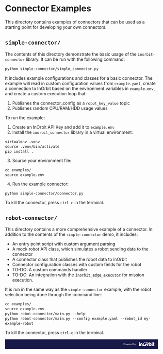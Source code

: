 # Connector Examples

This directory contains examples of connectors that can be used as a starting point for developing your own connectors.

## `simple-connector/` 

The contents of this directory demonstrate the basic usage of the `inorbit-connector` library. It can be run with the following command:

```bash
python simple-connector/simple_connector.py
```

It includes example configurations and classes for a basic connector. The example will read in custom
configuration values from `example.yaml`, create a connection to InOrbit based on the environment variables in
`example.env`, and create a custom execution loop that:

1) Publishes the connector_config as a `robot_key_value` topic
2) Publishes random CPU/RAM/HDD usage values

To run the example:

1) Create an InOrbit API Key and add it to `example.env`
2) Install the `inorbit_connector` library in a virtual environment:

```shell
virtualenv .venv
source .venv/bin/activate
pip install .
 ```

3) Source your environment file:

```shell
cd examples/
source example.env
```

4) Run the example connector:

```shell
python simple-connector/connector.py
```
   
To kill the connector, press `ctrl-c` in the terminal.

## `robot-connector/`

This directory contains a more comprehensive example of a connector. In addition to the contents of the `simple-connector` demo, it includes:

+ An entry point script with custom argument parsing
+ A mock robot API class, which simulates a robot sending data to the connector
+ A connector class that publishes the robot data to InOrbit
+ Connector configuration classes with custom fields for the robot
+ TO-DO: A custom commands handler
+ TO-DO: An integration with the [`inorbit_edge_executor`](https://pypi.org/project/inorbit-edge-executor/) for mission execution.

It is run in the same way as the `simple-connector` example, with the robot selection being done through the command line:

```shell
cd examples/
source example.env
python robot-connector/main.py --help
python robot-connector/main.py --config example.yaml --robot_id my-example-robot
```

To kill the connector, press `ctrl-c` in the terminal.

![Powered by InOrbit](../assets/inorbit_github_footer.png)
